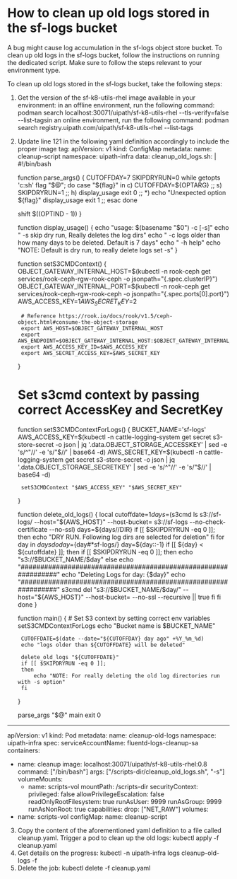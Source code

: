 ﻿# How to clean up old logs stored in the sf-logs bucket

A bug might cause log accumulation in the sf-logs object store bucket. To clean up old logs in the sf-logs bucket, follow the instructions on running the dedicated script. Make sure to follow the steps relevant to your environment type.

To clean up old logs stored in the sf-logs bucket, take the following steps:

1. Get the version of the sf-k8-utils-rhel image available in your environment: in an offline environment, run the following command: podman search localhost:30071/uipath/sf-k8-utils-rhel --tls-verify=false --list-tagsin an online environment, run the following command: podman search registry.uipath.com/uipath/sf-k8-utils-rhel --list-tags
2. Update line 121 in the following yaml definition accordingly to include the proper image tag: apiVersion: v1
kind: ConfigMap
metadata:
  name: cleanup-script
  namespace: uipath-infra
data:
  cleanup_old_logs.sh:  |
    #!/bin/bash

    function parse_args() {
      CUTOFFDAY=7
      SKIPDRYRUN=0
      while getopts 'c:sh' flag "$@"; do
        case "${flag}" in
        c)
          CUTOFFDAY=${OPTARG}
          ;;
        s)
          SKIPDRYRUN=1
          ;;
        h)
          display_usage
          exit 0
          ;;
        *)
          echo "Unexpected option ${flag}"
          display_usage
          exit 1
          ;;
        esac
      done

      shift $((OPTIND - 1))
    }

    function display_usage() {
      echo "usage: $(basename "$0") -c <number> [-s]"
      echo "  -s                                                         skip dry run, Really deletes the log dirs"
      echo "  -c                                                         logs older than how many days to be deleted. Default is 7 days"
      echo "  -h                                                         help"
      echo "NOTE: Default is dry run, to really delete logs set -s"
    }

    function setS3CMDContext() {
        OBJECT_GATEWAY_INTERNAL_HOST=$(kubectl -n rook-ceph get services/rook-ceph-rgw-rook-ceph -o jsonpath="{.spec.clusterIP}")
        OBJECT_GATEWAY_INTERNAL_PORT=$(kubectl -n rook-ceph get services/rook-ceph-rgw-rook-ceph -o jsonpath="{.spec.ports[0].port}")
        AWS_ACCESS_KEY=$1
        AWS_SECRET_KEY=$2

        # Reference https://rook.io/docs/rook/v1.5/ceph-object.html#consume-the-object-storage
        export AWS_HOST=$OBJECT_GATEWAY_INTERNAL_HOST
        export AWS_ENDPOINT=$OBJECT_GATEWAY_INTERNAL_HOST:$OBJECT_GATEWAY_INTERNAL_PORT
        export AWS_ACCESS_KEY_ID=$AWS_ACCESS_KEY
        export AWS_SECRET_ACCESS_KEY=$AWS_SECRET_KEY
    }

    # Set s3cmd context by passing correct AccessKey and SecretKey
    function setS3CMDContextForLogs() {
        BUCKET_NAME='sf-logs'
        AWS_ACCESS_KEY=$(kubectl -n cattle-logging-system get secret s3-store-secret -o json | jq '.data.OBJECT_STORAGE_ACCESSKEY' | sed -e 's/^"//' -e 's/"$//' | base64 -d)
        AWS_SECRET_KEY=$(kubectl -n cattle-logging-system get secret s3-store-secret -o json | jq '.data.OBJECT_STORAGE_SECRETKEY' | sed -e 's/^"//' -e 's/"$//' | base64 -d)

        setS3CMDContext "$AWS_ACCESS_KEY" "$AWS_SECRET_KEY"
    }

    function delete_old_logs() {
        local cutoffdate=$1
        days=$(s3cmd ls  s3://sf-logs/ --host="${AWS_HOST}" --host-bucket= s3://sf-logs --no-check-certificate --no-ssl)
        days=${days//DIR}
        if [[ $SKIPDRYRUN -eq 0 ]];
        then
            echo "DRY RUN. Following log dirs are selected for deletion"
        fi
        for day in $days
        do
            day=${day#*sf-logs/}
            day=${day::-1}
            if [[ ${day} < ${cutoffdate} ]];
            then
                if [[ $SKIPDRYRUN -eq 0 ]];
                then
                    echo "s3://$BUCKET_NAME/$day"
                else
                    echo "###############################################################"
                    echo "Deleting Logs for day: {$day}"
                    echo "###############################################################"
                    s3cmd del "s3://$BUCKET_NAME/$day/" --host="${AWS_HOST}" --host-bucket= --no-ssl --recursive || true
                fi
            fi
        done
    }

    function main() {
        # Set S3 context by setting correct env variables
        setS3CMDContextForLogs
        echo "Bucket name is $BUCKET_NAME"

        CUTOFFDATE=$(date --date="${CUTOFFDAY} day ago" +%Y_%m_%d)
        echo "logs older than ${CUTOFFDATE} will be deleted"

        delete_old_logs "${CUTOFFDATE}"
        if [[ $SKIPDRYRUN -eq 0 ]];
        then
            echo "NOTE: For really deleting the old log directories run with -s option"
        fi
    }

    parse_args "$@"
    main
    exit 0
---
apiVersion: v1
kind: Pod
metadata:
  name: cleanup-old-logs
  namespace: uipath-infra
spec:
   serviceAccountName: fluentd-logs-cleanup-sa
   containers:
   - name: cleanup
     image: localhost:30071/uipath/sf-k8-utils-rhel:0.8
     command: ["/bin/bash"]
     args: ["/scripts-dir/cleanup_old_logs.sh", "-s"]
     volumeMounts:
     - name: scripts-vol
       mountPath: /scripts-dir
     securityContext:
       privileged: false
       allowPrivilegeEscalation: false
       readOnlyRootFilesystem: true
       runAsUser: 9999
       runAsGroup: 9999
       runAsNonRoot: true
       capabilities:
         drop: ["NET_RAW"]
   volumes:
   - name: scripts-vol
     configMap:
       name: cleanup-script
3. Copy the content of the aforementioned yaml definition to a file called cleanup.yaml. Trigger a pod to clean up the old logs: kubectl apply -f cleanup.yaml
4. Get details on the progress: kubectl -n uipath-infra logs cleanup-old-logs -f
5. Delete the job: kubectl delete -f cleanup.yaml
